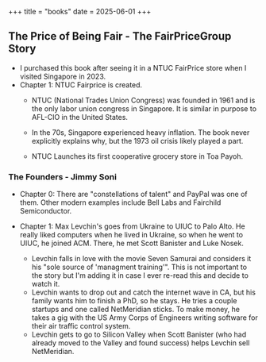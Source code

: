 +++
title = "books"
date = 2025-06-01
+++

## The Price of Being Fair - The FairPriceGroup Story
 - I purchased this book after seeing it in a NTUC FairPrice store when I visited Singapore in 2023.
 - Chapter 1: NTUC Fairprice is created.
    - NTUC (National Trades Union Congress) was founded in 1961 and is the only labor union congress in Singapore. It is similar in purpose to AFL-CIO in the United States. 
    - In the 70s, Singapore experienced heavy inflation. The book never explicitly explains why, but the 1973 oil crisis likely played a part.
    
    - NTUC Launches its first cooperative grocery store in Toa Payoh. 



### The Founders - Jimmy Soni
 - Chapter 0: There are "constellations of talent" and PayPal was one of them. Other modern examples include Bell Labs and Fairchild Semiconductor. 

 - Chapter 1: Max Levchin's goes from Ukraine to UIUC to Palo Alto. He really liked computers when he lived in Ukraine, so when he went to UIUC, he joined ACM. There, he met Scott Banister and Luke Nosek.  
    - Levchin falls in love with the movie Seven Samurai and considers it his "sole source of 'managment training'". This is not important to the story but I'm adding it in case I ever re-read this and decide to watch it.  
    - Levchin wants to drop out and catch the internet wave in CA, but his family wants him to finish a PhD, so he stays. He tries a couple startups and one called NetMeridian sticks. To make money, he takes a gig with the US Army Corps of Engineers writing software for their air traffic control system. 
    - Levchin gets to go to Silicon Valley when Scott Banister (who had already moved to the Valley and found success) helps Levchin sell NetMeridian.